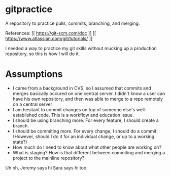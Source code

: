 # gitpractice
A repository to practice pulls, commits, branching, and merging.

References:
[[ https://git-scm.com/doc ]]
[[ https://www.atlassian.com/git/tutorials/ ]]

I needed a way to practice my git skills without mucking up a production repository, so this is how I will do it.

# Assumptions
- I came from a background in CVS, so I assumed that commits and merges basically occured on one central server.  I didn't know a user can have his own repository, and then was able to merge to a repo remotely on a central server
- I am hesitant to commit changes on top of someone else's well-established code.  This is a workflow and education issue.
- I should be using branching more.  For every feature, I should create a branch.
- I should be commiting more.  For every change, I should do a commit. (However, should I do it for an individual change, or up to a working state?)
- How much do I need to know about what other people are working on?  
- What is staging?  How is that different between commiting and merging a project to the mainline repository?

Uh oh, Jeremy says hi
Sara says hi too
